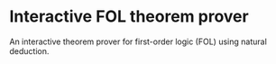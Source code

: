 # Interactive FOL theorem prover
An interactive theorem prover for first-order logic (FOL) using natural deduction.

